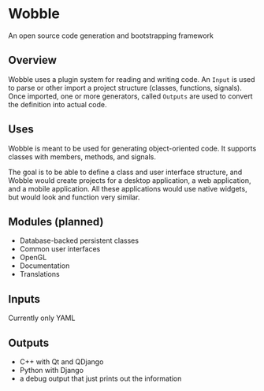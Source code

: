 Wobble
======

An open source code generation and bootstrapping framework

Overview
--------

Wobble uses a plugin system for reading and writing code.
An `Input` is used to parse or other import a project structure
(classes, functions, signals). Once imported, one or more 
generators, called `Outputs` are used to convert the definition
into actual code. 

Uses
----

Wobble is meant to be used for generating object-oriented code. 
It supports classes with members, methods, and signals. 

The goal is to be able to define a class and user interface structure,
and Wobble would create projects for a desktop application, a web 
application, and a mobile application. All these applications would use
native widgets, but would look and function very similar. 

Modules (planned)
-----------------

* Database-backed persistent classes
* Common user interfaces
* OpenGL
* Documentation
* Translations

Inputs
------

Currently only YAML

Outputs
-------

* C++ with Qt and QDjango
* Python with Django
* a debug output that just prints out the information
